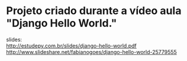# Projeto criado durante a vídeo aula "Django Hello World."


slides:<br>
http://estudepy.com.br/slides/django-hello-world.pdf
http://www.slideshare.net/fabianogoes/django-hello-world-25779555
